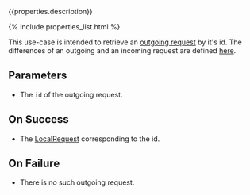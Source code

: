 {{properties.description}}

{% include properties_list.html %}

This use-case is intended to retrieve an [outgoing request](/integrate/data-model-overview#request)
by it's id. The differences of an outgoing and an incoming request are defined [here](/integrate/data-model-overview#localrequeststatus).

## Parameters

- The `id` of the outgoing request.

## On Success

- The [LocalRequest](/integrate/data-model-overview#localrequest) corresponding to the id.

## On Failure

- There is no such outgoing request.
